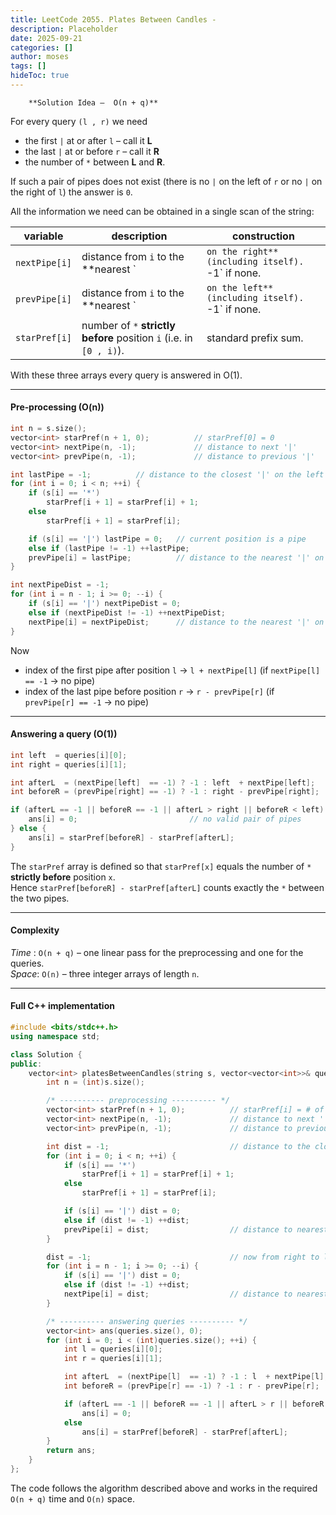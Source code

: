 ```yaml
---
title: LeetCode 2055. Plates Between Candles - 
description: Placeholder
date: 2025-09-21
categories: []
author: moses
tags: []
hideToc: true
---
```

        **Solution Idea –  O(n + q)**  

For every query `(l , r)` we need  

* the first `|` at or after `l`  – call it **L**  
* the last  `|` at or before `r` – call it **R**  
* the number of `*` between **L** and **R**.

If such a pair of pipes does not exist (there is no `|` on the left of `r` or no `|` on the right of `l`) the answer is `0`.

All the information we need can be obtained in a single scan of the string:

| variable | description | construction |
|----------|-------------|--------------|
| `nextPipe[i]` | distance from `i` to the **nearest `|` on the right** (including itself).  `-1` if none. | scan from right to left. |
| `prevPipe[i]` | distance from `i` to the **nearest `|` on the left** (including itself).  `-1` if none. | scan from left to right. |
| `starPref[i]` | number of `*` **strictly before** position `i` (i.e. in `[0 , i)`). | standard prefix sum. |

With these three arrays every query is answered in O(1).

---

#### Pre‑processing (O(n))

```cpp
int n = s.size();
vector<int> starPref(n + 1, 0);          // starPref[0] = 0
vector<int> nextPipe(n, -1);             // distance to next '|'
vector<int> prevPipe(n, -1);             // distance to previous '|'

int lastPipe = -1;          // distance to the closest '|' on the left
for (int i = 0; i < n; ++i) {
    if (s[i] == '*')
        starPref[i + 1] = starPref[i] + 1;
    else
        starPref[i + 1] = starPref[i];

    if (s[i] == '|') lastPipe = 0;   // current position is a pipe
    else if (lastPipe != -1) ++lastPipe;
    prevPipe[i] = lastPipe;          // distance to the nearest '|' on the left
}
```

```cpp
int nextPipeDist = -1;
for (int i = n - 1; i >= 0; --i) {
    if (s[i] == '|') nextPipeDist = 0;
    else if (nextPipeDist != -1) ++nextPipeDist;
    nextPipe[i] = nextPipeDist;      // distance to the nearest '|' on the right
}
```

Now

* index of the first pipe after position `l`  → `l + nextPipe[l]`  (if `nextPipe[l] == -1` → no pipe)
* index of the last  pipe before position `r` → `r - prevPipe[r]`   (if `prevPipe[r] == -1` → no pipe)

---

#### Answering a query (O(1))

```cpp
int left  = queries[i][0];
int right = queries[i][1];

int afterL  = (nextPipe[left]  == -1) ? -1 : left  + nextPipe[left];
int beforeR = (prevPipe[right] == -1) ? -1 : right - prevPipe[right];

if (afterL == -1 || beforeR == -1 || afterL > right || beforeR < left) {
    ans[i] = 0;                         // no valid pair of pipes
} else {
    ans[i] = starPref[beforeR] - starPref[afterL];
}
```

The `starPref` array is defined so that `starPref[x]` equals the number of `*` **strictly before** position `x`.  
Hence `starPref[beforeR] - starPref[afterL]` counts exactly the `*` between the two pipes.

---

#### Complexity

*Time* : `O(n + q)` – one linear pass for the preprocessing and one for the queries.  
*Space*: `O(n)` – three integer arrays of length `n`.

---

#### Full C++ implementation

```cpp
#include <bits/stdc++.h>
using namespace std;

class Solution {
public:
    vector<int> platesBetweenCandles(string s, vector<vector<int>>& queries) {
        int n = (int)s.size();

        /* ---------- preprocessing ---------- */
        vector<int> starPref(n + 1, 0);          // starPref[i] = # of '*' in [0, i)
        vector<int> nextPipe(n, -1);             // distance to next '|'
        vector<int> prevPipe(n, -1);             // distance to previous '|'

        int dist = -1;                           // distance to the closest '|' on the left
        for (int i = 0; i < n; ++i) {
            if (s[i] == '*')
                starPref[i + 1] = starPref[i] + 1;
            else
                starPref[i + 1] = starPref[i];

            if (s[i] == '|') dist = 0;
            else if (dist != -1) ++dist;
            prevPipe[i] = dist;                  // distance to nearest pipe on the left
        }

        dist = -1;                               // now from right to left
        for (int i = n - 1; i >= 0; --i) {
            if (s[i] == '|') dist = 0;
            else if (dist != -1) ++dist;
            nextPipe[i] = dist;                  // distance to nearest pipe on the right
        }

        /* ---------- answering queries ---------- */
        vector<int> ans(queries.size(), 0);
        for (int i = 0; i < (int)queries.size(); ++i) {
            int l = queries[i][0];
            int r = queries[i][1];

            int afterL  = (nextPipe[l]  == -1) ? -1 : l  + nextPipe[l];
            int beforeR = (prevPipe[r] == -1) ? -1 : r - prevPipe[r];

            if (afterL == -1 || beforeR == -1 || afterL > r || beforeR < l)
                ans[i] = 0;
            else
                ans[i] = starPref[beforeR] - starPref[afterL];
        }
        return ans;
    }
};
```

The code follows the algorithm described above and works in the required `O(n + q)` time and `O(n)` space.